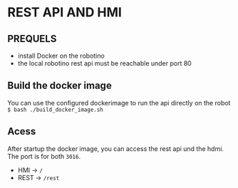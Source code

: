# REST API AND HMI

## PREQUELS
* install Docker on the robotino
* the local robotino rest api must be reachable under port 80


## Build the docker image
You can use the configured dockerimage to run the api directly on the robot
`$ bash ./build_docker_image.sh`


## Acess

After startup the docker image, you can access the rest api und the hdmi. The port is for both `3016`.


* HMI -> `/`
* REST -> `/rest`
